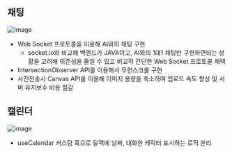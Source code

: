 ## 채팅

![image](https://github.com/user-attachments/assets/87200a20-4fcb-4f61-8c60-3aaf12c1f9db)

- Web Socket 프로토콜을 이용해 AI와의 채팅 구현
  - socket.io와 비교해 백엔드가 JAVA이고, AI와의 1대1 채팅만 구현하면되는 상황을 고려해 의존성을 줄일 수 있고 비교적 간단한 Web Socket 프로토콜 채택
- IntersectionObserver API를 이용해서 무한스크롤 구현
- 사진전송시 Canvas API를 이용해 이미지 용량을 축소하여 업로드 속도 향상 및 서버 유지보수 비용 절감

## 캘린더

![image](https://github.com/user-attachments/assets/6c86d04d-af40-4573-a8c4-b8be2fde2426)

- useCalendar 커스텀 훅으로 달력에 날짜, 대화한 캐릭터 표시하는 로직 분리

